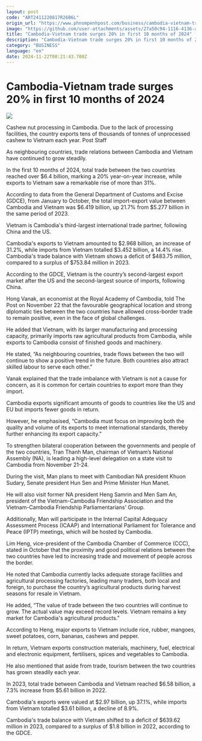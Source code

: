 ```yaml
---
layout: post
code: "ART2411220817R26B6L"
origin_url: "https://www.phnompenhpost.com/business/cambodia-vietnam-trade-surges-20-in-first-10-months-of-2024"
image: "https://github.com/user-attachments/assets/27a50c94-1116-4136-a077-2666154adb12"
title: "Cambodia-Vietnam trade surges 20% in first 10 months of 2024"
description: "​​Cambodia-Vietnam trade surges 20% in first 10 months of 2024​"
category: "BUSINESS"
language: "en"
date: 2024-11-22T08:21:43.700Z
---
```


# Cambodia-Vietnam trade surges 20% in first 10 months of 2024

![](https://github.com/user-attachments/assets/db5ccba6-048e-43c3-b213-678185d8aede)

Cashew nut processing in Cambodia. Due to the lack of processing facilities, the country exports tens of thousands of tonnes of unprocessed cashew to Vietnam each year. Post Staff

As neighbouring countries, trade relations between Cambodia and Vietnam have continued to grow steadily. 

In the first 10 months of 2024, total trade between the two countries reached over $6.4 billion, marking a 20% year-on-year increase, while exports to Vietnam saw a remarkable rise of more than 31%.

According to data from the General Department of Customs and Excise (GDCE), from January to October, the total import-export value between Cambodia and Vietnam was $6.419 billion, up 21.7% from $5.277 billion in the same period of 2023. 

Vietnam is Cambodia's third-largest international trade partner, following China and the US.

Cambodia's exports to Vietnam amounted to $2.968 billion, an increase of 31.2%, while imports from Vietnam totalled $3.452 billion, a 14.4% rise. Cambodia's trade balance with Vietnam shows a deficit of $483.75 million, compared to a surplus of $753.84 million in 2023.

According to the GDCE, Vietnam is the country’s second-largest export market after the US and the second-largest source of imports, following China.

Hong Vanak, an economist at the Royal Academy of Cambodia, told The Post on November 22 that the favourable geographical location and strong diplomatic ties between the two countries have allowed cross-border trade to remain positive, even in the face of global challenges. 

He added that Vietnam, with its larger manufacturing and processing capacity, primarily imports raw agricultural products from Cambodia, while exports to Cambodia consist of finished goods and machinery.

He stated, “As neighbouring countries, trade flows between the two will continue to show a positive trend in the future. Both countries also attract skilled labour to serve each other.”

Vanak explained that the trade imbalance with Vietnam is not a cause for concern, as it is common for certain countries to export more than they import. 

Cambodia exports significant amounts of goods to countries like the US and EU but imports fewer goods in return.

However, he emphasised, “Cambodia must focus on improving both the quality and volume of its exports to meet international standards, thereby further enhancing its export capacity.”

To strengthen bilateral cooperation between the governments and people of the two countries, Tran Thanh Man, chairman of Vietnam’s National Assembly (NA), is leading a high-level delegation on a state visit to Cambodia from November 21-24.

During the visit, Man plans to meet with Cambodian NA president Khuon Sudary, Senate president Hun Sen and Prime Minister Hun Manet. 

He will also visit former NA president Heng Samrin and Men Sam An, president of the Vietnam-Cambodia Friendship Association and the Vietnam-Cambodia Friendship Parliamentarians' Group. 

Additionally, Man will participate in the Internal Capital Adequacy Assessment Process (ICAAP) and International Parliament for Tolerance and Peace (IPTP) meetings, which will be hosted by Cambodia.

Lim Heng, vice-president of the Cambodia Chamber of Commerce (CCC), stated in October that the proximity and good political relations between the two countries have led to increasing trade and movement of people across the border. 

He noted that Cambodia currently lacks adequate storage facilities and agricultural processing factories, leading many traders, both local and foreign, to purchase the country’s agricultural products during harvest seasons for resale in Vietnam.

He added, “The value of trade between the two countries will continue to grow. The actual value may exceed record levels. Vietnam remains a key market for Cambodia's agricultural products.”

According to Heng, major exports to Vietnam include rice, rubber, mangoes, sweet potatoes, corn, bananas, cashews and pepper. 

In return, Vietnam exports construction materials, machinery, fuel, electrical and electronic equipment, fertilisers, spices and vegetables to Cambodia.

He also mentioned that aside from trade, tourism between the two countries has grown steadily each year.

In 2023, total trade between Cambodia and Vietnam reached $6.58 billion, a 7.3% increase from $5.61 billion in 2022. 

Cambodia's exports were valued at $2.97 billion, up 37.1%, while imports from Vietnam totalled $3.61 billion, a decline of 8.9%. 

Cambodia's trade balance with Vietnam shifted to a deficit of $639.62 million in 2023, compared to a surplus of $1.8 billion in 2022, according to the GDCE.